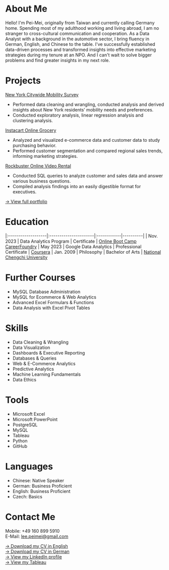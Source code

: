 # About Me
Hello! I'm Pei-Mei, originally from Taiwan and currently calling Germany home. Spending most of my adulthood working and living abroad, I am no stranger  to cross-cultural communication and cooperation. As a Data Analyst with a background in the automotive sector, I bring fluency in German, English, and Chinese to the table.
I've successfully established data-driven processes and transformed insights into effective marketing strategies during my tenure at an NPO. And I can't wait to solve bigger problems and find greater insights in my next role.  

# Projects
[New York Citywide Mobility Survey](https://github.com/PeiMeiLee/NYC_CitywideMobilitySurvey_2019)  
- Performed data cleaning and wrangling, conducted analysis and derived insights about New York residents’ mobility needs and preferences.
- Conducted exploratory analysis, linear regression analysis and clustering analysis.

[Instacart Online Grocery](https://github.com/PeiMeiLee/Instacart_OnlineGrocery_2017)             
- Analyzed and visualized e-commerce data and customer data to study purchasing behavior.
- Performed customer segmentation and compared regional sales trends, informing marketing strategies.

[Rockbuster Online Video Rental](https://github.com/PeiMeiLee/Rockbuster_OnlineVideoService_2020)             
- Conducted SQL queries to analyze customer and sales data and answer various business questions.
- Compiled analysis findings into an easily digestible format for executives.

[-> View full portfolio](Portfolio_PeiMei_Lee.pdf)

# Education

|:-------------------|:----------------------|:------------|----------|
| Nov. 2023          | Data Analytics Program      | Certificate | [Online Boot Camp CareerFoundry](https://careerfoundry.com/en/courses/become-a-data-analyst/)
| May 2023           | Google Data Analytics | Professional Certificate | [Coursera](https://www.coursera.org/professional-certificates/google-data-analytics?)
| Jan. 2009 | Philosophy | Bachelor of Arts | [National Chengchi University](https://www.nccu.edu.tw)

# Further Courses
- MySQL Database Administration
- MySQL for Ecommerce & Web Analytics
- Advanced Excel Formulars & Functions
- Data Analysis with Excel Pivot Tables

# Skills
- Data Cleaning & Wrangling
- Data Visualization
- Dashboards & Executive Reporting 
- Databases & Queries
- Web & E-Commerce Analytics
- Predictive Analytics
- Machine Learning Fundamentals 
- Data Ethics

# Tools
- Microsoft Excel
- Microsoft PowerPoint
- PostgreSQL
- MySQL
- Tableau
- Python
- GitHub
  
# Languages
- Chinese: Native Speaker
- German: Business Proficient
- English: Business Proficient
- Czech: Basics

# Contact Me
Mobile: +49 160 899 5910 <br>
E-Mail: lee.peimei@gmail.com

[-> Download my CV in English](PeiMei_Lee_EN.pdf)<br>
[-> Download my CV in German](PeiMei_Lee_EN.pdf)<br>
[-> View my LinkedIn profile](https://linkedin.com/in/peimeilee)<br>
[-> View my Tableau](https://public.tableau.com/app/profile/pei.mei.lee/vizzes)
